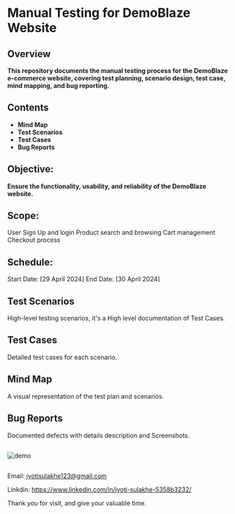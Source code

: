 # Manual Testing for DemoBlaze Website
## Overview
**This repository documents the manual testing process for the DemoBlaze e-commerce website, covering test planning, scenario design, test case, mind mapping, and bug reporting.**

## Contents
- **Mind Map**
- **Test Scenarios**
- **Test Cases**
- **Bug Reports**



## Objective: 
**Ensure the functionality, usability, and reliability of the DemoBlaze website.**

## Scope:

User Sign Up and login
Product search and browsing
Cart management
Checkout process


## Schedule:

Start Date: [29 April 2024]
End Date: [30 April 2024]


## Test Scenarios
High-level testing scenarios, it's a High level documentation of Test Cases.


## Test Cases
Detailed test cases for each scenario.



## Mind Map
A visual representation of the test plan and scenarios.


## Bug Reports
Documented defects with details description and Screenshots.


##


![demo](https://github.com/Jyotisulakhe/DemoBlaze/assets/122368666/b598e4c0-a787-4258-9767-e8eed7ab5707)


##

Email: jyotisulakhe123@gmail.com

Linkdin: https://www.linkedin.com/in/jyoti-sulakhe-5358b3232/

Thank you for visit, and give your valuable time.
